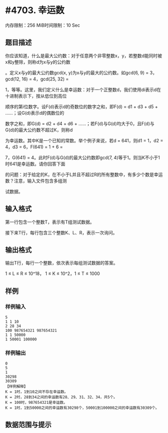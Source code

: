 # #4703. 幸运数

内存限制：256 MiB时间限制：10 Sec

## 题目描述

你应该知道，什么是最大公约数：对于任意两个非零整数x，y，若整数d能同时被x和y整除，则称d为x与y的公约数

。定义x与y的最大公约数gcd(x, y)为x与y的最大的公约数。如gcd(6, 9) = 3，gcd(12, 16) = 4，gcd(25, 32) =

 1，等等。这里，我们定义什么是幸运数：对于一个正整数d，我们使用di表示d在十进制表示下，按从低位到高位

顺序的第i位数字。设F(d)表示d的奇数位的数字之和，即F(d) = d1 + d3 + d5 + &hellip;&hellip;；设G(d)表示d的偶数位的

数字之和，即G(d) = d2 + d4 + d6 + &hellip;&hellip;；若F(d)与G(d)均大于0，且F(d)与G(d)的最大公约数不超过K，则称d

为幸运数。其中K是一个已知的常数。举个例子来说，若d = 641，则d1 = 1，d2 = 4，d3 = 6，F(641) = 1 + 6 =

 7，G(641) = 4。此时F(d)与G(d)的最大公约数即gcd(7, 4)等于1。则当K不小于1时641是幸运数。请你回答下面

的问题：对于给定的K，在不小于L并且不超过R的所有整数中，有多少个数是幸运数？注意，输入文件包含多组测

试数据。

## 输入格式

第一行包含一个整数T，表示有T组测试数据。

接下来T行，每行包含三个整数K、L、R，表示一次询问。

## 输出格式

输出T行，每行一个整数，依次表示每组测试数据的答案。

1 &le; L &le; R &le; 10^18， 1 &le; K &le; 10^2，1 &le; T &le; 1000

## 样例

### 样例输入

    
    5
    1 1 10
    2 28 34
    100 987654321 987654321
    1 1 50000
    1 50001 100000
    

### 样例输出

    
    0
    5
    1
    30298
    30309
    【样例解释】
    K = 1时，1到10之间不存在幸运数。
    K = 2时，28到34之间的幸运数有28、29、31、32、34，共5个。
    K = 100时，987654321是幸运数。
    K = 1时，1到50000之间的幸运数有30298个，50001到100000之间的幸运数有30309个。
    

## 数据范围与提示
